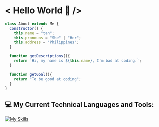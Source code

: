 # < Hello World 👋 />

```javascript
class About extends Me {
  constructor() {
    this.name = "tan";
    this.pronouns = "She" | "Her";
    this.address = "Philippines";
  }

  function getDescriptions(){
    return `Hi, my name is ${this.name}, I'm bad at coding.`;
  }

  function getGoal(){
    return "To be good at coding";
  }
}
```


## 💻 My Current Technical Languages and Tools:
[![My Skills](https://skillicons.dev/icons?i=html,css,js,c,bash,vim,vscode,github,git)](https://skillicons.dev)
